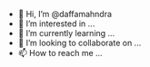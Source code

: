 - 👋 Hi, I’m @daffamahndra
- 👀 I’m interested in ...
- 🌱 I’m currently learning ...
- 💞️ I’m looking to collaborate on ...
- 📫 How to reach me ...

<!---
daffamahndra/daffamahndra is a ✨ special ✨ repository because its `README.md` (this file) appears on your GitHub profile.
You can click the Preview link to take a look at your changes.
--->
